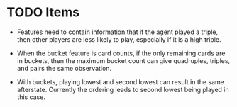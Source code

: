 # TODO Items

- Features need to contain information that if the agent played a triple,
  then other players are less likely to play, especially if it is a high
  triple.

- When the bucket feature is card counts, if the only remaining cards are in buckets, 
  then the maximum bucket count can give quadruples, triples, and pairs the same observation.

- With buckets, playing lowest and second lowest can result in the same afterstate. Currently
  the ordering leads to second lowest being played in this case.

